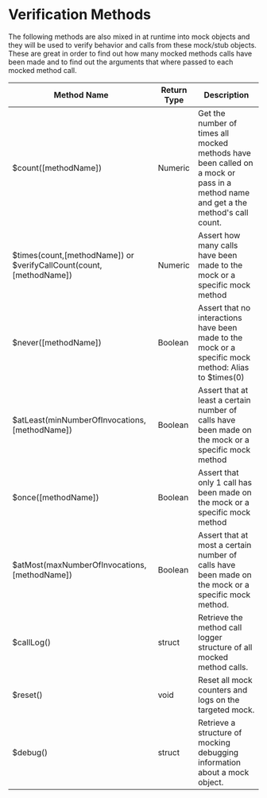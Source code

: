 # Verification Methods

The following methods are also mixed in at runtime into mock objects and they will be used to verify behavior and calls from these mock/stub objects. These are great in order to find out how many mocked methods calls have been made and to find out the arguments that where passed to each mocked method call.

|Method Name|Return Type|Description|
|--|--|--|
|$count([methodName]) |Numeric |Get the number of times all mocked methods have been called on a mock or pass in a method name and get a the method's call count.|
|$times(count,[methodName]) or $verifyCallCount(count,[methodName]) |Numeric|Assert how many calls have been made to the mock or a specific mock method|
|$never([methodName]) |Boolean|Assert that no interactions have been made to the mock or a specific mock method: Alias to $times(0)|
|$atLeast(minNumberOfInvocations,[methodName]) |Boolean|Assert that at least a certain number of calls have been made on the mock or a specific mock method|
|$once([methodName]) |Boolean|Assert that only 1 call has been made on the mock or a specific mock method|
|$atMost(maxNumberOfInvocations, [methodName]) |Boolean|Assert that at most a certain number of calls have been made on the mock or a specific mock method.|
|$callLog() |struct|Retrieve the method call logger structure of all mocked method calls.|
|$reset() |void|Reset all mock counters and logs on the targeted mock.|
|$debug() |struct|Retrieve a structure of mocking debugging information about a mock object. |


